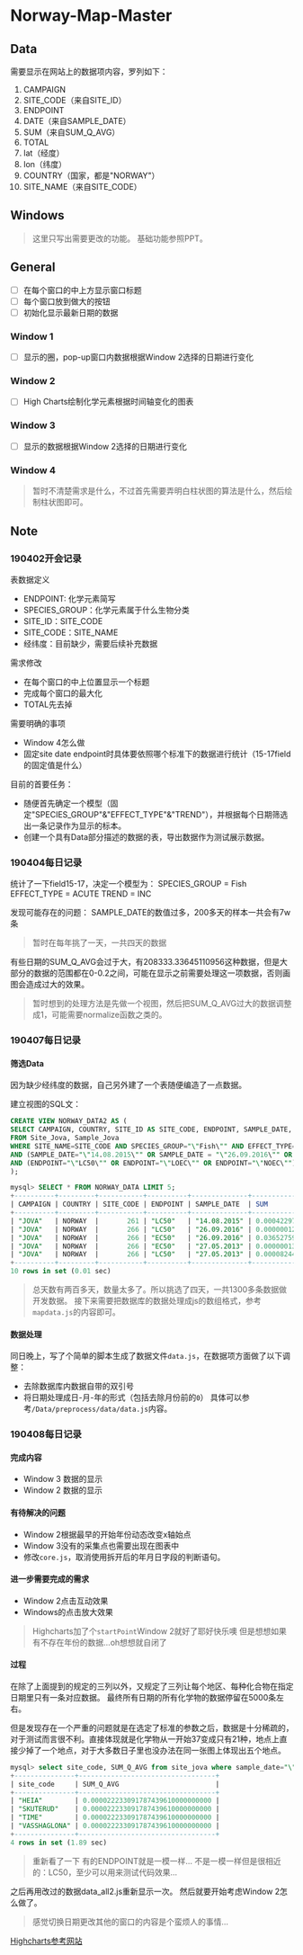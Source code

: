 # Norway-Map-Master

## Data
需要显示在网站上的数据项内容，罗列如下：
1. CAMPAIGN
2. SITE_CODE（来自SITE_ID）
3. ENDPOINT
4. DATE（来自SAMPLE_DATE）
5. SUM（来自SUM_Q_AVG）
6. TOTAL
7. lat（经度）
8. lon（纬度）
9. COUNTRY（国家，都是"NORWAY"）
10. SITE_NAME（来自SITE_CODE）

## Windows
> 这里只写出需要更改的功能。 基础功能参照PPT。

## General
- [ ] 在每个窗口的中上方显示窗口标题
- [ ] 每个窗口放到做大的按钮
- [ ] 初始化显示最新日期的数据

### Window 1
- [ ] 显示的圈，pop-up窗口内数据根据Window 2选择的日期进行变化

### Window 2
- [ ] High Charts绘制化学元素根据时间轴变化的图表

### Window 3
- [ ] 显示的数据根据Window 2选择的日期进行变化

### Window 4
> 暂时不清楚需求是什么，不过首先需要弄明白柱状图的算法是什么，然后绘制柱状图即可。

## Note

### 190402开会记录
表数据定义
- ENDPOINT: 化学元素简写
- SPECIES_GROUP：化学元素属于什么生物分类
- SITE_ID：SITE_CODE
- SITE_CODE：SITE_NAME
- 经纬度：目前缺少，需要后续补充数据

需求修改
- 在每个窗口的中上位置显示一个标题
- 完成每个窗口的最大化
- TOTAL先去掉

需要明确的事项
- Window 4怎么做
- 固定site date endpoint时具体要依照哪个标准下的数据进行统计（15-17field的固定值是什么）

目前的首要任务：
- 随便首先确定一个模型（固定"SPECIES_GROUP"&"EFFECT_TYPE"&"TREND"），并根据每个日期筛选出一条记录作为显示的标本。
- 创建一个具有Data部分描述的数据的表，导出数据作为测试展示数据。

### 190404每日记录

统计了一下field15-17，决定一个模型为：
SPECIES_GROUP = Fish
EFFECT_TYPE = ACUTE
TREND = INC

发现可能存在的问题：
SAMPLE_DATE的数值过多，200多天的样本一共会有7w条
> 暂时在每年挑了一天，一共四天的数据

有些日期的SUM_Q_AVG会过于大，有208333.33645110956这种数据，但是大部分的数据的范围都在0-0.2之间，可能在显示之前需要处理这一项数据，否则画图会造成过大的效果。
> 暂时想到的处理方法是先做一个视图，然后把SUM_Q_AVG过大的数据调整成1，可能需要normalize函数之类的。

### 190407每日记录

#### 筛选Data

因为缺少经纬度的数据，自己另外建了一个表随便编造了一点数据。

建立视图的SQL文：
```SQL
CREATE VIEW NORWAY_DATA2 AS (
SELECT CAMPAIGN, COUNTRY, SITE_ID AS SITE_CODE, ENDPOINT, SAMPLE_DATE, SUM_Q_AVG AS SUM, TOTAL, SITE_CODE AS SITE_NAME, lat, lon
FROM Site_Jova, Sample_Jova
WHERE SITE_NAME=SITE_CODE AND SPECIES_GROUP="\"Fish\"" AND EFFECT_TYPE="\"ACUTE\"" AND TREND="\"INC\""
AND (SAMPLE_DATE="\"14.08.2015\"" OR SAMPLE_DATE = "\"26.09.2016\"" OR SAMPLE_DATE = "\"16.06.2014\"" OR SAMPLE_DATE = "\"27.05.2013\"")
AND (ENDPOINT="\"LC50\"" OR ENDPOINT="\"LOEC\"" OR ENDPOINT="\"NOEC\"")
);

mysql> SELECT * FROM NORWAY_DATA LIMIT 5;
+----------+---------+-----------+----------+--------------+----------------------------------+-------+---------------+--------------+--------------+
| CAMPAIGN | COUNTRY | SITE_CODE | ENDPOINT | SAMPLE_DATE  | SUM                              | TOTAL | SITE_NAME     | lat          | lon          |
+----------+---------+-----------+----------+--------------+----------------------------------+-------+---------------+--------------+--------------+
| "JOVA"   | NORWAY  |       261 | "LC50"   | "14.08.2015" | 0.000422975406134160700000000000 |     8 | "HEIA"        | 44.172300000 | 22.782167000 |
| "JOVA"   | NORWAY  |       266 | "LC50"   | "26.09.2016" | 0.000000129032258064516110000000 |     1 | "VASSHAGLONA" | 48.387203000 | 15.545778000 |
| "JOVA"   | NORWAY  |       266 | "EC50"   | "26.09.2016" | 0.036527595456880314000000000000 |     1 | "VASSHAGLONA" | 48.387203000 | 15.545778000 |
| "JOVA"   | NORWAY  |       266 | "EC50"   | "27.05.2013" | 0.000000137500000000000000000000 |     1 | "VASSHAGLONA" | 48.387203000 | 15.545778000 |
| "JOVA"   | NORWAY  |       266 | "LC50"   | "27.05.2013" | 0.000082448349245183240000000000 |     3 | "VASSHAGLONA" | 48.387203000 | 15.545778000 |
+----------+---------+-----------+----------+--------------+----------------------------------+-------+---------------+--------------+--------------+
10 rows in set (0.01 sec)
```
> 总天数有两百多天，数量太多了。所以挑选了四天，一共1300多条数据做开发数据。
接下来需要把数据库的数据处理成js的数组格式，参考`mapdata.js`的内容即可。

#### 数据处理

同日晚上，写了个简单的脚本生成了数据文件`data.js`，在数据项方面做了以下调整：
- 去除数据库内数据自带的双引号
- 将日期处理成日-月-年的形式（包括去除月份前的`0`）
具体可以参考`/Data/preprocess/data/data.js`内容。

### 190408每日记录

#### 完成内容

- Window 3 数据的显示
- Window 2 数据的显示


#### 有待解决的问题

- Window 2根据最早的开始年份动态改变x轴始点
- Window 3没有的采集点也需要出现在图表中
- 修改`core.js`，取消使用拆开后的年月日字段的判断语句。

#### 进一步需要完成的需求

- Window 2点击互动效果
- Windows的点击放大效果

> Highcharts加了个`startPoint`Window 2就好了耶好快乐噢
但是想想如果有不存在年份的数据...oh想想就自闭了


#### 过程

在除了上面提到的规定的三列以外，又规定了三列让每个地区、每种化合物在指定日期里只有一条对应数据。
最终所有日期的所有化学物的数据停留在5000条左右。

但是发现存在一个严重的问题就是在选定了标准的参数之后，数据是十分稀疏的，对于测试而言很不利。直接体现就是化学物从一开始37变成只有21种，地点上直接少掉了一个地点，对于大多数日子里也没办法在同一张图上体现出五个地点。

```SQL
mysql> select site_code, SUM_Q_AVG from site_jova where sample_date="\"25.06.2012\"" and endpoint="\"LC90\"" and SPECIES_GROUP="\"Fish\"" AND EFFECT_TYPE="\"ACUTE\"" AND TREND="\"INC\"" and EFFECT_DESCRIPTION = "\"Mortality\"" AND Q_TYPE = "\"HQ\"" AND Q_SELECT = "\"P_CONC\"";
+---------------+----------------------------------+
| site_code     | SUM_Q_AVG                        |
+---------------+----------------------------------+
| "HEIA"        | 0.000022233091787439610000000000 |
| "SKUTERUD"    | 0.000022233091787439610000000000 |
| "TIME"        | 0.000022233091787439610000000000 |
| "VASSHAGLONA" | 0.000022233091787439610000000000 |
+---------------+----------------------------------+
4 rows in set (1.89 sec)
```
> 重新看了一下 有的ENDPOINT就是一模一样...
不是一模一样但是很相近的：LC50，至少可以用来测试代码效果...

之后再用改过的数据data_all2.js重新显示一次。
然后就要开始考虑Window 2怎么做了。
> 感觉切换日期更改其他的窗口的内容是个蛮烦人的事情...

[Highcharts参考网站](https://www.highcharts.com/demo/line-basic)
